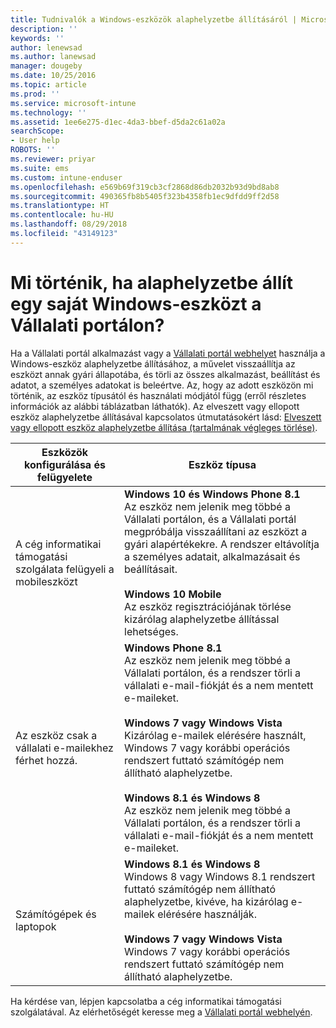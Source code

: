 ```yaml
---
title: Tudnivalók a Windows-eszközök alaphelyzetbe állításáról | Microsoft Docs
description: ''
keywords: ''
author: lenewsad
ms.author: lanewsad
manager: dougeby
ms.date: 10/25/2016
ms.topic: article
ms.prod: ''
ms.service: microsoft-intune
ms.technology: ''
ms.assetid: 1ee6e275-d1ec-4da3-bbef-d5da2c61a02a
searchScope:
- User help
ROBOTS: ''
ms.reviewer: priyar
ms.suite: ems
ms.custom: intune-enduser
ms.openlocfilehash: e569b69f319cb3cf2868d86db2032b93d9bd8ab8
ms.sourcegitcommit: 490365fb8b5405f323b4358fb1ec9dfdd9ff2d58
ms.translationtype: HT
ms.contentlocale: hu-HU
ms.lasthandoff: 08/29/2018
ms.locfileid: "43149123"
---
```

# <a name="what-happens-if-you-reset-your-windows-device-using-the-company-portal"></a>Mi történik, ha alaphelyzetbe állít egy saját Windows-eszközt a Vállalati portálon?

Ha a Vállalati portál alkalmazást vagy a [Vállalati portál webhelyet](reset-erase-your-device-cpwebsite.md) használja a Windows-eszköz alaphelyzetbe állításához, a művelet visszaállítja az eszközt annak gyári állapotába, és törli az összes alkalmazást, beállítást és adatot, a személyes adatokat is beleértve. Az, hogy az adott eszközön mi történik, az eszköz típusától és használati módjától függ (erről részletes információk az alábbi táblázatban láthatók). Az elveszett vagy ellopott eszköz alaphelyzetbe állításával kapcsolatos útmutatásokért lásd: [Elveszett vagy ellopott eszköz alaphelyzetbe állítása (tartalmának végleges törlése)](reset-erase-your-device-cpwebsite.md).

|Eszközök konfigurálása és felügyelete|Eszköz típusa|
|---------------------------------------|---------------|
|A cég informatikai támogatási szolgálata felügyeli a mobileszközt|**Windows 10 és Windows Phone 8.1**</br>Az eszköz nem jelenik meg többé a Vállalati portálon, és a Vállalati portál megpróbálja visszaállítani az eszközt a gyári alapértékekre. A rendszer eltávolítja a személyes adatait, alkalmazásait és beállításait. <br /><br />**Windows 10 Mobile**</br>Az eszköz regisztrációjának törlése kizárólag alaphelyzetbe állítással lehetséges.|
|Az eszköz csak a vállalati e-mailekhez férhet hozzá.|**Windows Phone 8.1**<br />Az eszköz nem jelenik meg többé a Vállalati portálon, és a rendszer törli a vállalati e-mail-fiókját és a nem mentett e-maileket.<br /><br />**Windows 7 vagy Windows Vista**<br />Kizárólag e-mailek elérésére használt, Windows 7 vagy korábbi operációs rendszert futtató számítógép nem állítható alaphelyzetbe.<br /><br />**Windows 8.1 és Windows 8**<br />Az eszköz nem jelenik meg többé a Vállalati portálon, és a rendszer törli a vállalati e-mail-fiókját és a nem mentett e-maileket.|
|Számítógépek és laptopok|**Windows 8.1 és Windows 8**<br />Windows 8 vagy Windows 8.1 rendszert futtató számítógép nem állítható alaphelyzetbe, kivéve, ha kizárólag e-mailek elérésére használják.<br /><br />**Windows 7 vagy Windows Vista**<br />Windows 7 vagy korábbi operációs rendszert futtató számítógép nem állítható alaphelyzetbe.|

Ha kérdése van, lépjen kapcsolatba a cég informatikai támogatási szolgálatával. Az elérhetőségét keresse meg a [Vállalati portál webhelyén](https://go.microsoft.com/fwlink/?linkid=2010980).
